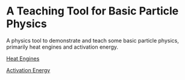 # A Teaching Tool for Basic Particle Physics
A physics tool to demonstrate and teach some basic particle physics, primarily heat engines and activation energy.

[Heat Engines](screenshots/Heat-Engines.png)


[Activation Energy](screenshots/Activation-Energy.png)